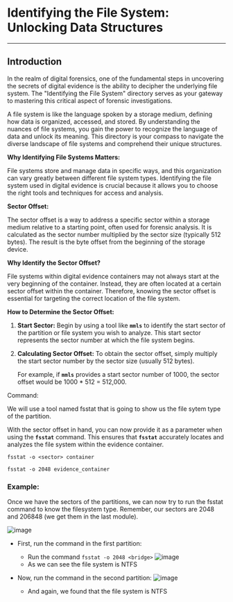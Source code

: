 # ****Identifying the File System: Unlocking Data Structures****

---

## **Introduction**

In the realm of digital forensics, one of the fundamental steps in uncovering the secrets of digital evidence is the ability to decipher the underlying file system. The "Identifying the File System" directory serves as your gateway to mastering this critical aspect of forensic investigations.

A file system is like the language spoken by a storage medium, defining how data is organized, accessed, and stored. By understanding the nuances of file systems, you gain the power to recognize the language of data and unlock its meaning. This directory is your compass to navigate the diverse landscape of file systems and comprehend their unique structures.

**Why Identifying File Systems Matters:**

File systems store and manage data in specific ways, and this organization can vary greatly between different file system types. Identifying the file system used in digital evidence is crucial because it allows you to choose the right tools and techniques for access and analysis.

**Sector Offset:**

The sector offset is a way to address a specific sector within a storage medium relative to a starting point, often used for forensic analysis.  It is calculated as the sector number multiplied by the sector size (typically 512 bytes). The result is the byte offset from the beginning of the storage device.

**Why Identify the Sector Offset?**

File systems within digital evidence containers may not always start at the very beginning of the container. Instead, they are often located at a certain sector offset within the container. Therefore, knowing the sector offset is essential for targeting the correct location of the file system.

**How to Determine the Sector Offset:**

1. **Start Sector:** Begin by using a tool like **`mmls`** to identify the start sector of the partition or file system you wish to analyze. This start sector represents the sector number at which the file system begins.
2. **Calculating Sector Offset:** To obtain the sector offset, simply multiply the start sector number by the sector size (usually 512 bytes).
    
    For example, if **`mmls`** provides a start sector number of 1000, the sector offset would be 1000 * 512 = 512,000.
    

Command:

We will use a tool named fsstat that is going to show us the file sytem type of the partition. 

With the sector offset in hand, you can now provide it as a parameter when using the **`fsstat`** command. This ensures that **`fsstat`** accurately locates and analyzes the file system within the evidence container.

`fsstat -o <sector> container`

`fsstat -o 2048 evidence_container`

### Example: 

Once we have the sectors of the partitions, we can now try to run the fsstat command to know the filesystem type.
Remember, our sectors are 2048 and 206848 (we get them in the last module).

![image](https://github.com/JESUSAMM/Unraveling-the-Enigma-of-Mounting-Dead-Forensic-Evidence/assets/149633912/fefbdc48-0228-478d-bd46-a6811a33aa5c)

- First, run the command in the first partition:
    - Run the command `fsstat -o 2048 <bridge>`
      ![image](https://github.com/JESUSAMM/Unraveling-the-Enigma-of-Mounting-Dead-Forensic-Evidence/assets/149633912/84a2b85d-706c-4f39-aaf7-ebf37b53af43)
    - As we can see the file system is NTFS

- Now, run the command in the second partition:
      ![image](https://github.com/JESUSAMM/Unraveling-the-Enigma-of-Mounting-Dead-Forensic-Evidence/assets/149633912/646debc0-4340-4e30-b24a-1842f0136a36)
   - And again, we found that the file system is NTFS

  

